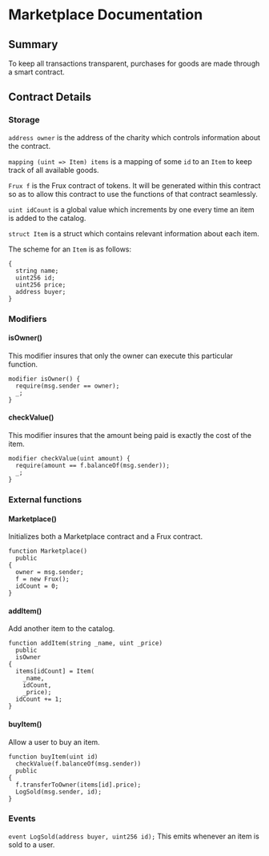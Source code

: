 # Marketplace Documentation

## Summary
To keep all transactions transparent, purchases for goods are made through a smart contract.

## Contract Details

### Storage
`address owner` is the address of the charity which controls information about the contract.

`mapping (uint => Item) items` is a mapping of some `id` to an `Item` to keep track of all available goods.

`Frux f` is the Frux contract of tokens. It will be generated within this contract so as to allow this contract to use the functions of that contract seamlessly.

`uint idCount` is a global value which increments by one every time an item is added to the catalog.

`struct Item` is a struct which contains relevant information about each item.

The scheme for an `Item` is as follows:
```
{
  string name;
  uint256 id;
  uint256 price;
  address buyer;
}
```

### Modifiers

#### isOwner()
This modifier insures that only the owner can execute this particular function.
```
modifier isOwner() {
  require(msg.sender == owner);
  _;
}
```

#### checkValue()
This modifier insures that the amount being paid is exactly the cost of the item.
```
modifier checkValue(uint amount) {
  require(amount == f.balanceOf(msg.sender));
  _;
}
```

### External functions

#### Marketplace()
Initializes both a Marketplace contract and a Frux contract.
```
function Marketplace()
  public
{
  owner = msg.sender;
  f = new Frux();
  idCount = 0;
}
```

#### addItem()
Add another item to the catalog.
```
function addItem(string _name, uint _price)
  public
  isOwner
{
  items[idCount] = Item(
    _name,
    idCount,
    _price);        
  idCount += 1;
}
```

#### buyItem()
Allow a user to buy an item.
```
function buyItem(uint id)
  checkValue(f.balanceOf(msg.sender))
  public
{
  f.transferToOwner(items[id].price);
  LogSold(msg.sender, id);
}
```

### Events
`event LogSold(address buyer, uint256 id);` This emits whenever an item is sold to a user.
